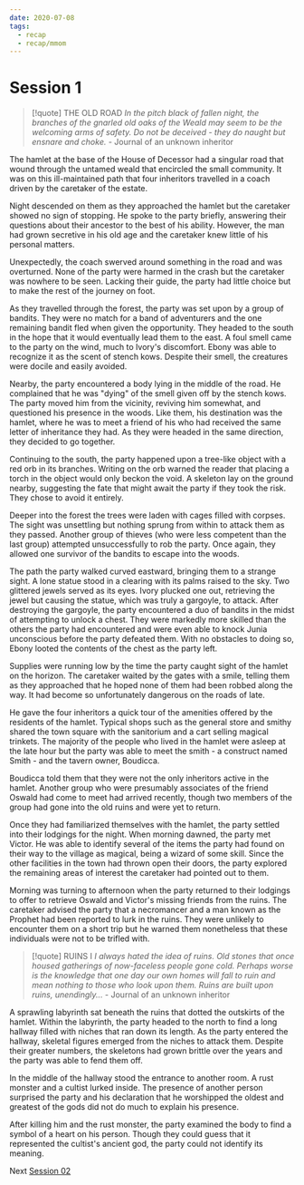 ```yaml
---
date: 2020-07-08
tags:
  - recap
  - recap/mmom
---
```

# Session 1

>[!quote] THE OLD ROAD
> *In the pitch black of fallen night, the branches of the gnarled old oaks of the Weald may seem to be the welcoming arms of safety. Do not be deceived - they do naught but ensnare and choke.*
> \- Journal of an unknown inheritor

The hamlet at the base of the House of Decessor had a singular road that wound through the untamed weald that encircled the small community. It was on this ill-maintained path that four inheritors travelled in a coach driven by the caretaker of the estate.

Night descended on them as they approached the hamlet but the caretaker showed no sign of stopping. He spoke to the party briefly, answering their questions about their ancestor to the best of his ability. However, the man had grown secretive in his old age and the caretaker knew little of his personal matters.

Unexpectedly, the coach swerved around something in the road and was overturned. None of the party were harmed in the crash but the caretaker was nowhere to be seen. Lacking their guide, the party had little choice but to make the rest of the journey on foot.

As they travelled through the forest, the party was set upon by a group of bandits. They were no match for a band of adventurers and the one remaining bandit fled when given the opportunity. They headed to the south in the hope that it would eventually lead them to the east. A foul smell came to the party on the wind, much to Ivory's discomfort. Ebony was able to recognize it as the scent of stench kows. Despite their smell, the creatures were docile and easily avoided.

Nearby, the party encountered a body lying in the middle of the road. He complained that he was "dying" of the smell given off by the stench kows. The party moved him from the vicinity, reviving him somewhat, and questioned his presence in the woods. Like them, his destination was the hamlet, where he was to meet a friend of his who had received the same letter of inheritance they had. As they were headed in the same direction, they decided to go together.

Continuing to the south, the party happened upon a tree-like object with a red orb in its branches. Writing on the orb warned the reader that placing a torch in the object would only beckon the void. A skeleton lay on the ground nearby, suggesting the fate that might await the party if they took the risk. They chose to avoid it entirely.

Deeper into the forest the trees were laden with cages filled with corpses. The sight was unsettling but nothing sprung from within to attack them as they passed. Another group of thieves (who were less competent than the last group) attempted unsuccessfully to rob the party. Once again, they allowed one survivor of the bandits to escape into the woods.

The path the party walked curved eastward, bringing them to a strange sight. A lone statue stood in a clearing with its palms raised to the sky. Two glittered jewels served as its eyes. Ivory plucked one out, retrieving the jewel but causing the statue, which was truly a gargoyle, to attack. After destroying the gargoyle, the party encountered a duo of bandits in the midst of attempting to unlock a chest. They were markedly more skilled than the others the party had encountered and were even able to knock Junia unconscious before the party defeated them. With no obstacles to doing so, Ebony looted the contents of the chest as the party left.

Supplies were running low by the time the party caught sight of the hamlet on the horizon. The caretaker waited by the gates with a smile, telling them as they approached that he hoped none of them had been robbed along the way. It had become so unfortunately dangerous on the roads of late.

He gave the four inheritors a quick tour of the amenities offered by the residents of the hamlet. Typical shops such as the general store and smithy shared the town square with the sanitorium and a cart selling magical trinkets. The majority of the people who lived in the hamlet were asleep at the late hour but the party was able to meet the smith - a construct named Smith - and the tavern owner, Boudicca.

Boudicca told them that they were not the only inheritors active in the hamlet. Another group who were presumably associates of the friend Oswald had come to meet had arrived recently, though two members of the group had gone into the old ruins and were yet to return.

Once they had familiarized themselves with the hamlet, the party settled into their lodgings for the night. When morning dawned, the party met Victor. He was able to identify several of the items the party had found on their way to the village as magical, being a wizard of some skill. Since the other facilities in the town had thrown open their doors, the party explored the remaining areas of interest the caretaker had pointed out to them.

Morning was turning to afternoon when the party returned to their lodgings to offer to retrieve Oswald and Victor's missing friends from the ruins. The caretaker advised the party that a necromancer and a man known as the Prophet had been reported to lurk in the ruins. They were unlikely to encounter them on a short trip but he warned them nonetheless that these individuals were not to be trifled with.

> [!quote] RUINS I
> *I always hated the idea of ruins. Old stones that once housed gatherings of now-faceless people gone cold. Perhaps worse is the knowledge that one day our own homes will fall to ruin and mean nothing to those who look upon them. Ruins are built upon ruins, unendingly...*
> \- Journal of an unknown inheritor

A sprawling labyrinth sat beneath the ruins that dotted the outskirts of the hamlet. Within the labyrinth, the party headed to the north to find a long hallway filled with niches that ran down its length. As the party entered the hallway, skeletal figures emerged from the niches to attack them. Despite their greater numbers, the skeletons had grown brittle over the years and the party was able to fend them off.

In the middle of the hallway stood the entrance to another room. A rust monster and a cultist lurked inside. The presence of another person surprised the party and his declaration that he worshipped the oldest and greatest of the gods did not do much to explain his presence.

After killing him and the rust monster, the party examined the body to find a symbol of a heart on his person. Though they could guess that it represented the cultist's ancient god, the party could not identify its meaning.

Next
[Session 02](Recaps/Midnight%20Manor%20of%20Madness/Session%2002.md)